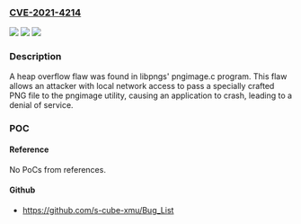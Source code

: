 ### [CVE-2021-4214](https://cve.mitre.org/cgi-bin/cvename.cgi?name=CVE-2021-4214)
![](https://img.shields.io/static/v1?label=Product&message=libpng&color=blue)
![](https://img.shields.io/static/v1?label=Version&message=%3D%20libpng%20v1.6%20&color=brighgreen)
![](https://img.shields.io/static/v1?label=Vulnerability&message=CWE-120%20-%20Buffer%20Copy%20without%20Checking%20Size%20of%20Input%20('Classic%20Buffer%20Overflow')&color=brighgreen)

### Description

A heap overflow flaw was found in libpngs' pngimage.c program. This flaw allows an attacker with local network access to pass a specially crafted PNG file to the pngimage utility, causing an application to crash, leading to a denial of service.

### POC

#### Reference
No PoCs from references.

#### Github
- https://github.com/s-cube-xmu/Bug_List

